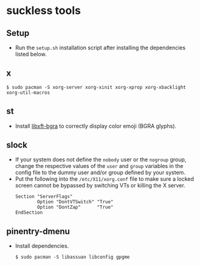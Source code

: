 # suckless tools

## Setup

* Run the `setup.sh` installation script after installing the dependencies
  listed below.


## x

```
$ sudo pacman -S xorg-server xorg-xinit xorg-xprop xorg-xbacklight xorg-util-macros
```


## st

* Install [libxft-bgra](https://aur.archlinux.org/packages/libxft-bgra/) to
  correctly display color emoji (BGRA glyphs).


## slock

* If your system does not define the `nobody` user or the `nogroup` group,
  change the respective values of the `user` and `group` variables in the
  config file to the dummy user and/or group defined by your system.
* Put the following into the `/etc/X11/xorg.conf` file to make sure a locked
  screen cannot be bypassed by switching VTs or killing the X server.
  ```
  Section "ServerFlags"
          Option "DontVTSwitch" "True"
          Option "DontZap"      "True"
  EndSection
  ```


## pinentry-dmenu

* Install dependencies.
  ```
  $ sudo pacman -S libassuan libconfig gpgme
  ```
